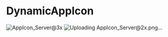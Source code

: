# DynamicAppIcon

![AppIcon_Server@3x](https://github.com/nbnitin/DynamicAppIcon/assets/5785670/81e338b0-6e9e-406d-a634-98f4929dd5cb)
![Uploading AppIcon_Server@2x.png…]()
